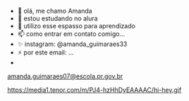 - 👋 olá, me chamo Amanda
- 👀 estou estudando no alura
- 🌱 utilizo esse espasso para aprendizado
- 📫 como entrar em contato comigo...
- ✨ instagram: @amanda_guimaraes33
- ⚡ por este email: ...
- 

 amanda.guimaraes07@escola.pr.gov.br

https://media1.tenor.com/m/PJ4-hzHhDyEAAAAC/hi-hey.gif
